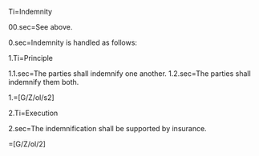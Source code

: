 Ti=Indemnity

00.sec=See above.

0.sec=Indemnity is handled as follows:

1.Ti=Principle

1.1.sec=The parties shall indemnify one another.
1.2.sec=The parties shall indemnify them both.

1.=[G/Z/ol/s2]
  
2.Ti=Execution

2.sec=The indemnification shall be supported by insurance.


=[G/Z/ol/2]